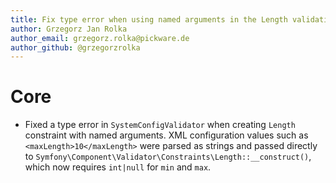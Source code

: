 ```yaml
---
title: Fix type error when using named arguments in the Length validation constraint
author: Grzegorz Jan Rolka
author_email: grzegorz.rolka@pickware.de
author_github: @grzegorzrolka
---
```


# Core
* Fixed a type error in `SystemConfigValidator` when creating `Length` constraint with named arguments. XML configuration values such as `<maxLength>10</maxLength>` were parsed as strings and passed directly to
  `Symfony\Component\Validator\Constraints\Length::__construct()`, which now requires `int|null` for `min` and `max`.
